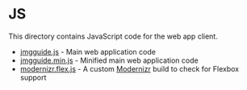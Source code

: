# JS

This directory contains JavaScript code for the web app client.

* [jmgguide.js](jmgguide.js) - Main web application code
* [jmgguide.min.js](jmgguide.min.js) - Minified main web application code
* [modernizr.flex.js](modernizr.flex.js) - A custom [Modernizr](https://modernizr.com/) build to check for Flexbox support